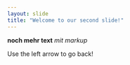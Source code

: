 ```yaml
---
layout: slide
title: "Welcome to our second slide!"
---
```

**noch mehr text**
*mit markup*

Use the left arrow to go back!
